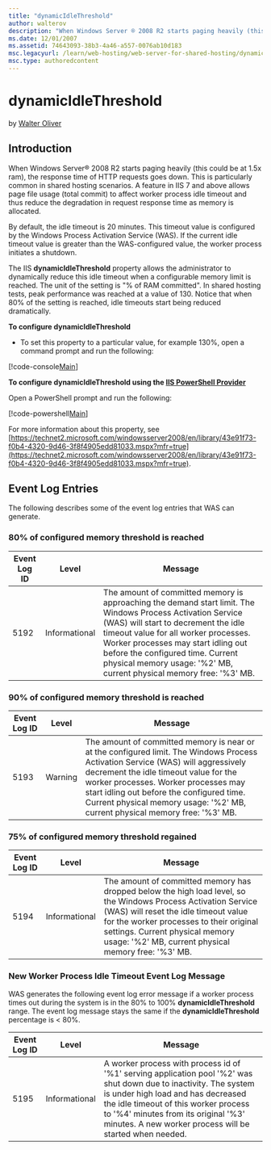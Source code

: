 ```yaml
---
title: "dynamicIdleThreshold"
author: walterov
description: "When Windows Server ® 2008 R2 starts paging heavily (this could be at 1.5x ram), the response time of HTTP requests goes down. This is particularly common in..."
ms.date: 12/01/2007
ms.assetid: 74643093-38b3-4a46-a557-0076ab10d183
msc.legacyurl: /learn/web-hosting/web-server-for-shared-hosting/dynamicidlethreshold
msc.type: authoredcontent
---
```

dynamicIdleThreshold
====================
by [Walter Oliver](https://github.com/walterov)

## Introduction

When Windows Server® 2008 R2 starts paging heavily (this could be at 1.5x ram), the response time of HTTP requests goes down. This is particularly common in shared hosting scenarios. A feature in IIS 7 and above allows page file usage (total commit) to affect worker process idle timeout and thus reduce the degradation in request response time as memory is allocated.

By default, the idle timeout is 20 minutes. This timeout value is configured by the Windows Process Activation Service (WAS). If the current idle timeout value is greater than the WAS-configured value, the worker process initiates a shutdown.

The IIS **dynamicIdleThreshold** property allows the administrator to dynamically reduce this idle timeout when a configurable memory limit is reached. The unit of the setting is "% of RAM committed". In shared hosting tests, peak performance was reached at a value of 130. Notice that when 80% of the setting is reached, idle timeouts start being reduced dramatically.

**To configure dynamicIdleThreshold**

- To set this property to a particular value, for example 130%, open a command prompt and run the following:


[!code-console[Main](dynamicidlethreshold/samples/sample1.cmd)]


**To configure dynamicIdleThreshold using the [IIS PowerShell Provider](../../manage/powershell/installing-the-iis-powershell-snap-in.md)**

Open a PowerShell prompt and run the following:


[!code-powershell[Main](dynamicidlethreshold/samples/sample2.ps1)]


For more information about this property, see [https://technet2.microsoft.com/windowsserver2008/en/library/43e91f73-f0b4-4320-9d46-3f8f4905edd81033.mspx?mfr=true](https://technet2.microsoft.com/windowsserver2008/en/library/43e91f73-f0b4-4320-9d46-3f8f4905edd81033.mspx?mfr=true).

## Event Log Entries

The following describes some of the event log entries that WAS can generate.

### 80% of configured memory threshold is reached

| **Event Log ID** | **Level** | **Message** |
| --- | --- | --- |
| 5192 | Informational | The amount of committed memory is approaching the demand start limit. The Windows Process Activation Service (WAS) will start to decrement the idle timeout value for all worker processes. Worker processes may start idling out before the configured time. Current physical memory usage: '%2' MB, current physical memory free: '%3' MB. |


### 90% of configured memory threshold is reached

| **Event Log ID** | **Level** | **Message** |
| --- | --- | --- |
| 5193 | Warning | The amount of committed memory is near or at the configured limit. The Windows Process Activation Service (WAS) will aggressively decrement the idle timeout value for the worker processes. Worker processes may start idling out before the configured time. Current physical memory usage: '%2' MB, current physical memory free: '%3' MB. |


### 75% of configured memory threshold regained

| **Event Log ID** | **Level** | **Message** |
| --- | --- | --- |
| 5194 | Informational | The amount of committed memory has dropped below the high load level, so the Windows Process Activation Service (WAS) will reset the idle timeout value for the worker processes to their original settings. Current physical memory usage: '%2' MB, current physical memory free: '%3' MB. |


### New Worker Process Idle Timeout Event Log Message

WAS generates the following event log error message if a worker process times out during the system is in the 80% to 100% **dynamicIdleThreshold** range.  The event log message stays the same if the **dynamicIdleThreshold** percentage is &lt; 80%.

| **Event Log ID** | **Level** | **Message** |
| --- | --- | --- |
| 5195 | Informational | A worker process with process id of '%1' serving application pool '%2' was shut down due to inactivity. The system is under high load and has decreased the idle timeout of this worker process to '%4' minutes from its original '%3' minutes. A new worker process will be started when needed. |